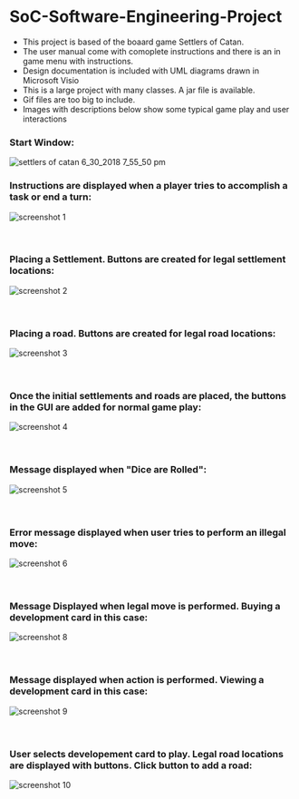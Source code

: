 # SoC-Software-Engineering-Project
- This project is based of the boaard game Settlers of Catan. 
- The user manual come with comoplete instructions and there is an in game menu with instructions.
- Design documentation is included with UML diagrams drawn in Microsoft Visio
- This is a large project with many classes. A jar file is available.
- Gif files are too big to include.
- Images with descriptions below show some typical game play and user interactions

### Start Window:

![settlers of catan 6_30_2018 7_55_50 pm](https://user-images.githubusercontent.com/24630618/42130358-012c814a-7ca0-11e8-93c4-14c3d6a46e2c.png)

### Instructions are displayed when a player tries to accomplish a task or end a turn:
![screenshot 1](https://user-images.githubusercontent.com/24630618/42173570-bdef6ea4-7ddc-11e8-9165-9e26e7c9f240.png)
<br><br><br>
### Placing a Settlement. Buttons are created for legal settlement locations:
![screenshot 2](https://user-images.githubusercontent.com/24630618/42173757-4e5876ca-7ddd-11e8-97d7-4dfc260f5b22.png)
<br><br><br>
### Placing a road. Buttons are created for legal road locations:
![screenshot 3](https://user-images.githubusercontent.com/24630618/42173746-4d015bf2-7ddd-11e8-98c2-f8872d653c56.png)
<br><br><br>
### Once the initial settlements and roads are placed, the buttons in the GUI are added for normal game play:
![screenshot 4](https://user-images.githubusercontent.com/24630618/42173747-4d1ab0f2-7ddd-11e8-9940-75db9dad073b.png)
<br><br><br>
### Message displayed when "Dice are Rolled":
![screenshot 5](https://user-images.githubusercontent.com/24630618/42173748-4d30d85a-7ddd-11e8-8d6f-b12e61769698.png)
<br><br><br>
### Error message displayed when user tries to perform an illegal move:
![screenshot 6](https://user-images.githubusercontent.com/24630618/42173749-4d4dbfe2-7ddd-11e8-9722-568b45646d6b.png)
<br><br><br>
### Message Displayed when legal move is performed. Buying a development card in this case:
![screenshot 8](https://user-images.githubusercontent.com/24630618/42173751-4d7e5850-7ddd-11e8-84dd-d7e9c8819baf.png)
<br><br><br>
### Message displayed when action is performed. Viewing a development card in this case:
![screenshot 9](https://user-images.githubusercontent.com/24630618/42173752-4d99c19e-7ddd-11e8-8a89-3649376c5c7a.png)
<br><br><br>
### User selects developement card to play. Legal road locations are displayed with buttons. Click button to add a road:
![screenshot 10](https://user-images.githubusercontent.com/24630618/42173754-4db75f1a-7ddd-11e8-8d36-0ca35e49f827.png)

